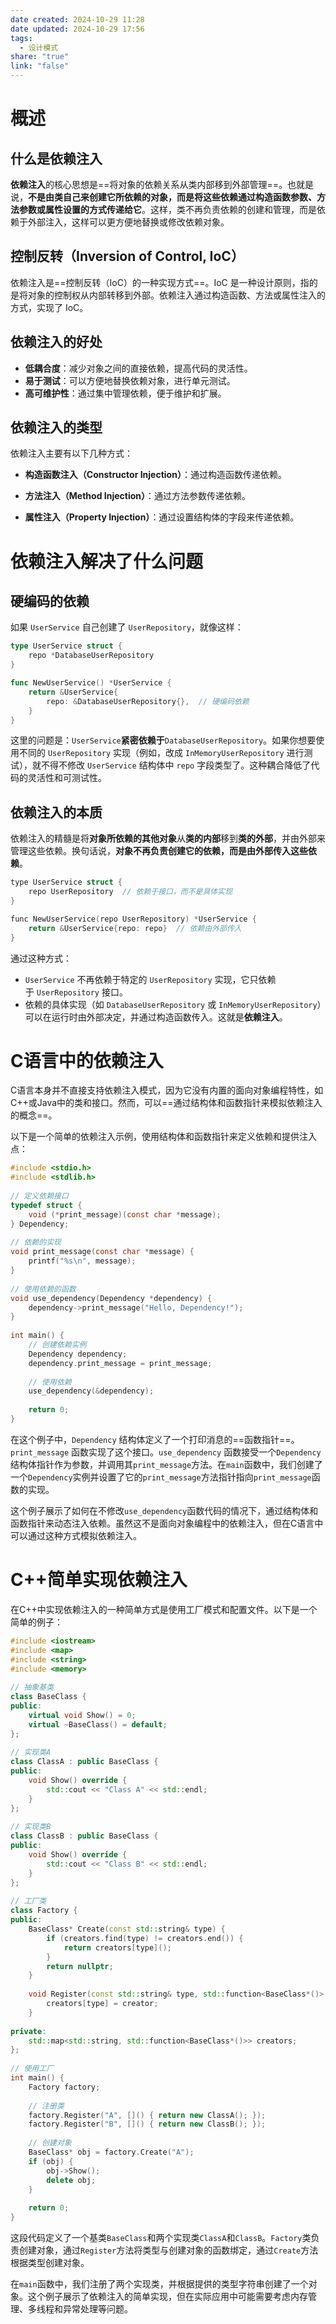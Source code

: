 ```yaml
---
date created: 2024-10-29 11:28
date updated: 2024-10-29 17:56
tags:
  - 设计模式
share: "true"
link: "false"
---
```


# 概述

## 什么是依赖注入

**依赖注入**的核心思想是==将对象的依赖关系从类内部移到外部管理==。也就是说，**不是由类自己来创建它所依赖的对象，而是将这些依赖通过构造函数参数、方法参数或属性设置的方式传递给它**。这样，类不再负责依赖的创建和管理，而是依赖于外部注入，这样可以更方便地替换或修改依赖对象。

## 控制反转（Inversion of Control, IoC）

依赖注入是==控制反转（IoC）的一种实现方式==。IoC 是一种设计原则，指的是将对象的控制权从内部转移到外部。依赖注入通过构造函数、方法或属性注入的方式，实现了 IoC。

## 依赖注入的好处

- **低耦合度**：减少对象之间的直接依赖，提高代码的灵活性。
- **易于测试**：可以方便地替换依赖对象，进行单元测试。
- **高可维护性**：通过集中管理依赖，便于维护和扩展。

## 依赖注入的类型

依赖注入主要有以下几种方式：

- **构造函数注入（Constructor Injection）**：通过构造函数传递依赖。

- **方法注入（Method Injection）**：通过方法参数传递依赖。

- **属性注入（Property Injection）**：通过设置结构体的字段来传递依赖。

# 依赖注入解决了什么问题

## 硬编码的依赖

如果 `UserService` 自己创建了 `UserRepository`，就像这样：

```go
type UserService struct {
	repo *DatabaseUserRepository
}

func NewUserService() *UserService {
	return &UserService{
		repo: &DatabaseUserRepository{},  // 硬编码依赖
	}
}
```

这里的问题是：`UserService`**紧密依赖于**`DatabaseUserRepository`。如果你想要使用不同的 `UserRepository` 实现（例如，改成 `InMemoryUserRepository` 进行测试），就不得不修改 `UserService` 结构体中 `repo` 字段类型了。这种耦合降低了代码的灵活性和可测试性。

## 依赖注入的本质

依赖注入的精髓是将**对象所依赖的其他对象**从**类的内部**移到**类的外部**，并由外部来管理这些依赖。换句话说，**对象不再负责创建它的依赖，而是由外部传入这些依赖**。

```c
type UserService struct {
    repo UserRepository  // 依赖于接口，而不是具体实现
}

func NewUserService(repo UserRepository) *UserService {
    return &UserService{repo: repo}  // 依赖由外部传入
}
```

通过这种方式：

- `UserService` 不再依赖于特定的 `UserRepository` 实现，它只依赖于 `UserRepository` 接口。
- 依赖的具体实现（如 `DatabaseUserRepository` 或 `InMemoryUserRepository`）可以在运行时由外部决定，并通过构造函数传入。这就是**依赖注入**。

# C语言中的依赖注入

C语言本身并不直接支持依赖注入模式，因为它没有内置的面向对象编程特性，如C++或Java中的类和接口。然而，可以==通过结构体和函数指针来模拟依赖注入的概念==。

以下是一个简单的依赖注入示例，使用结构体和函数指针来定义依赖和提供注入点：

```c
#include <stdio.h>
#include <stdlib.h>
 
// 定义依赖接口
typedef struct {
    void (*print_message)(const char *message);
} Dependency;
 
// 依赖的实现
void print_message(const char *message) {
    printf("%s\n", message);
}
 
// 使用依赖的函数
void use_dependency(Dependency *dependency) {
    dependency->print_message("Hello, Dependency!");
}
 
int main() {
    // 创建依赖实例
    Dependency dependency;
    dependency.print_message = print_message;
 
    // 使用依赖
    use_dependency(&dependency);
 
    return 0;
}
```

在这个例子中，`Dependency` 结构体定义了一个打印消息的==函数指针==。`print_message` 函数实现了这个接口。`use_dependency` 函数接受一个`Dependency`结构体指针作为参数，并调用其`print_message`方法。在`main`函数中，我们创建了一个`Dependency`实例并设置了它的`print_message`方法指针指向`print_message`函数的实现。

这个例子展示了如何在不修改`use_dependency`函数代码的情况下，通过结构体和函数指针来动态注入依赖。虽然这不是面向对象编程中的依赖注入，但在C语言中可以通过这种方式模拟依赖注入。

# C++简单实现依赖注入

在C++中实现依赖注入的一种简单方式是使用工厂模式和配置文件。以下是一个简单的例子：

```c++
#include <iostream>
#include <map>
#include <string>
#include <memory>
 
// 抽象基类
class BaseClass {
public:
    virtual void Show() = 0;
    virtual ~BaseClass() = default;
};
 
// 实现类A
class ClassA : public BaseClass {
public:
    void Show() override {
        std::cout << "Class A" << std::endl;
    }
};
 
// 实现类B
class ClassB : public BaseClass {
public:
    void Show() override {
        std::cout << "Class B" << std::endl;
    }
};
 
// 工厂类
class Factory {
public:
    BaseClass* Create(const std::string& type) {
        if (creators.find(type) != creators.end()) {
            return creators[type]();
        }
        return nullptr;
    }
 
    void Register(const std::string& type, std::function<BaseClass*()> creator) {
        creators[type] = creator;
    }
 
private:
    std::map<std::string, std::function<BaseClass*()>> creators;
};
 
// 使用工厂
int main() {
    Factory factory;
 
    // 注册类
    factory.Register("A", []() { return new ClassA(); });
    factory.Register("B", []() { return new ClassB(); });
 
    // 创建对象
    BaseClass* obj = factory.Create("A");
    if (obj) {
        obj->Show();
        delete obj;
    }
 
    return 0;
}
```

这段代码定义了一个基类`BaseClass`和两个实现类`ClassA`和`ClassB`。`Factory`类负责创建对象，通过`Register`方法将类型与创建对象的函数绑定，通过`Create`方法根据类型创建对象。

在`main`函数中，我们注册了两个实现类，并根据提供的类型字符串创建了一个对象。这个例子展示了依赖注入的简单实现，但在实际应用中可能需要考虑内存管理、多线程和异常处理等问题。
